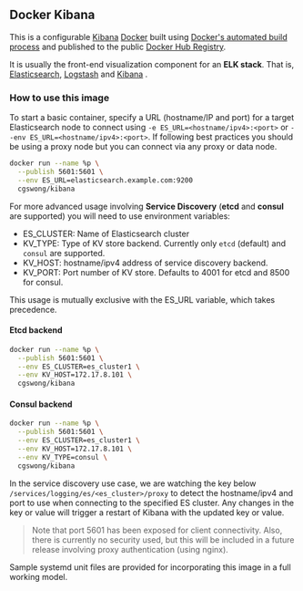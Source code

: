 ## Docker Kibana

This is a configurable [Kibana](https://www.elastic.co/products/kibana) [Docker](https://www.docker.com/) built using [Docker's automated build process](https://registry.hub.docker.com/u/cgswong/kibana/) and published to the public [Docker Hub Registry](https://registry.hub.docker.com/).

It is usually the front-end visualization component for an **ELK stack**. That is, [Elasticsearch](https://www.elastic.co/products/elasticsearch), [Logstash](https://www.elastic.co/products/logstash) and [Kibana](https://www.elastic.co/products/kibana) .


### How to use this image
To start a basic container, specify a URL (hostname/IP and port) for a target Elasticsearch node to connect using `-e ES_URL=<hostname/ipv4>:<port>` or `--env ES_URL=<hostname/ipv4>:<port>`. If following best practices you should be using a proxy node but you can connect via any proxy or data node.

```sh
docker run --name %p \
  --publish 5601:5601 \
  --env ES_URL=elasticsearch.example.com:9200
  cgswong/kibana
```

For more advanced usage involving **Service Discovery** (**etcd** and **consul** are supported) you will need to use environment variables:

- ES_CLUSTER: Name of Elasticsearch cluster
- KV_TYPE: Type of KV store backend. Currently only `etcd` (default) and `consul` are supported.
- KV_HOST: hostname/ipv4 address of service discovery backend.
- KV_PORT: Port number of KV store. Defaults to 4001 for etcd and 8500 for consul.

This usage is mutually exclusive with the ES_URL variable, which takes precedence.

#### Etcd backend
```sh
docker run --name %p \
  --publish 5601:5601 \
  --env ES_CLUSTER=es_cluster1 \
  --env KV_HOST=172.17.8.101 \
  cgswong/kibana
```

#### Consul backend
```sh
docker run --name %p \
  --publish 5601:5601 \
  --env ES_CLUSTER=es_cluster1 \
  --env KV_HOST=172.17.8.101 \
  --env KV_TYPE=consul \
  cgswong/kibana
```

In the service discovery use case, we are watching the key below `/services/logging/es/<es_cluster>/proxy` to detect the hostname/ipv4 and port to use when connecting to the specified ES cluster. Any changes in the key or value will trigger a restart of Kibana with the updated key or value.

> Note that port 5601 has been exposed for client connectivity. Also, there is currently no security used, but this will be included in a future release involving proxy authentication (using nginx).

Sample systemd unit files are provided for incorporating this image in a full working model.
